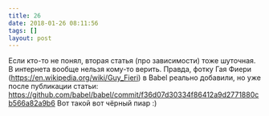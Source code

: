 ```yaml
---
title: 26
date: 2018-01-26 08:11:56
tags: []
layout: post
---
```


Если кто-то не понял, вторая статья (про зависимости) тоже шуточная. В интернета вообще нельзя кому-то верить. Правда, фотку Гая Фиери (<https://en.wikipedia.org/wiki/Guy_Fieri>) в Babel реально добавили, но уже после публикации статьи:
<https://github.com/babel/babel/commit/f36d07d30334f86412a9d2771880cb566a82a9b6>
Вот такой вот чёрный пиар :)
